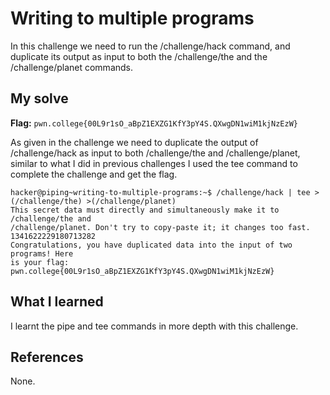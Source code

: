 # Writing to multiple programs

In this challenge we need to run the /challenge/hack command, and duplicate its output as input to both the /challenge/the and 
the /challenge/planet commands. 

## My solve
**Flag:** `pwn.college{00L9r1sO_aBpZ1EXZG1KfY3pY4S.QXwgDN1wiM1kjNzEzW}`

As given in the challenge we need to duplicate the output of /challenge/hack as input to both /challenge/the and /challenge/planet, 
similar to what I did in previous challenges I used the tee command to complete the challenge and get the flag.
 
```
hacker@piping~writing-to-multiple-programs:~$ /challenge/hack | tee >(/challenge/the) >(/challenge/planet)
This secret data must directly and simultaneously make it to /challenge/the and 
/challenge/planet. Don't try to copy-paste it; it changes too fast.
1341622229180713282
Congratulations, you have duplicated data into the input of two programs! Here 
is your flag:
pwn.college{00L9r1sO_aBpZ1EXZG1KfY3pY4S.QXwgDN1wiM1kjNzEzW}
```

## What I learned

I learnt the pipe and tee commands in more depth with this challenge.

## References 
None.
